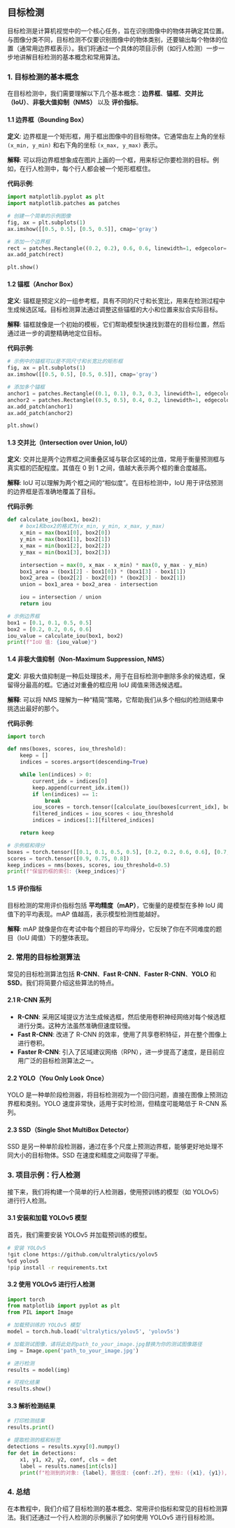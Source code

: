 ## 目标检测

目标检测是计算机视觉中的一个核心任务，旨在识别图像中的物体并确定其位置。与图像分类不同，目标检测不仅要识别图像中的物体类别，还要输出每个物体的位置（通常用边界框表示）。我们将通过一个具体的项目示例（如行人检测）一步一步地讲解目标检测的基本概念和常用算法。

### 1. 目标检测的基本概念

在目标检测中，我们需要理解以下几个基本概念：**边界框**、**锚框**、**交并比（IoU）**、**非极大值抑制（NMS）** 以及 **评价指标**。

#### 1.1 边界框（Bounding Box）

**定义**: 边界框是一个矩形框，用于框出图像中的目标物体。它通常由左上角的坐标 `(x_min, y_min)` 和右下角的坐标 `(x_max, y_max)` 表示。

**解释**: 可以将边界框想象成在图片上画的一个框，用来标记你要检测的目标。例如，在行人检测中，每个行人都会被一个矩形框框住。

**代码示例**:
```python
import matplotlib.pyplot as plt
import matplotlib.patches as patches

# 创建一个简单的示例图像
fig, ax = plt.subplots(1)
ax.imshow([[0.5, 0.5], [0.5, 0.5]], cmap='gray')

# 添加一个边界框
rect = patches.Rectangle((0.2, 0.2), 0.6, 0.6, linewidth=1, edgecolor='r', facecolor='none')
ax.add_patch(rect)

plt.show()
```

#### 1.2 锚框（Anchor Box）

**定义**: 锚框是预定义的一组参考框，具有不同的尺寸和长宽比，用来在检测过程中生成候选区域。目标检测算法通过调整这些锚框的大小和位置来拟合实际目标。

**解释**: 锚框就像是一个初始的模板，它们帮助模型快速找到潜在的目标位置，然后通过进一步的调整精确地定位目标。

**代码示例**:
```python
# 示例中的锚框可以是不同尺寸和长宽比的矩形框
fig, ax = plt.subplots(1)
ax.imshow([[0.5, 0.5], [0.5, 0.5]], cmap='gray')

# 添加多个锚框
anchor1 = patches.Rectangle((0.1, 0.1), 0.3, 0.3, linewidth=1, edgecolor='b', facecolor='none')
anchor2 = patches.Rectangle((0.5, 0.5), 0.4, 0.2, linewidth=1, edgecolor='g', facecolor='none')
ax.add_patch(anchor1)
ax.add_patch(anchor2)

plt.show()
```

#### 1.3 交并比（Intersection over Union, IoU）

**定义**: 交并比是两个边界框之间重叠区域与联合区域的比值，常用于衡量预测框与真实框的匹配程度。其值在 0 到 1 之间，值越大表示两个框的重合度越高。

**解释**: IoU 可以理解为两个框之间的“相似度”。在目标检测中，IoU 用于评估预测的边界框是否准确地覆盖了目标。

**代码示例**:
```python
def calculate_iou(box1, box2):
    # box1和box2的格式为(x_min, y_min, x_max, y_max)
    x_min = max(box1[0], box2[0])
    y_min = max(box1[1], box2[1])
    x_max = min(box1[2], box2[2])
    y_max = min(box1[3], box2[3])

    intersection = max(0, x_max - x_min) * max(0, y_max - y_min)
    box1_area = (box1[2] - box1[0]) * (box1[3] - box1[1])
    box2_area = (box2[2] - box2[0]) * (box2[3] - box2[1])
    union = box1_area + box2_area - intersection

    iou = intersection / union
    return iou

# 示例边界框
box1 = [0.1, 0.1, 0.5, 0.5]
box2 = [0.2, 0.2, 0.6, 0.6]
iou_value = calculate_iou(box1, box2)
print(f"IoU 值: {iou_value}")
```

#### 1.4 非极大值抑制（Non-Maximum Suppression, NMS）

**定义**: 非极大值抑制是一种后处理技术，用于在目标检测中删除多余的候选框，保留得分最高的框。它通过对重叠的框应用 IoU 阈值来筛选候选框。

**解释**: 可以将 NMS 理解为一种“精简”策略，它帮助我们从多个相似的检测结果中挑选出最好的那个。

**代码示例**:
```python
import torch

def nms(boxes, scores, iou_threshold):
    keep = []
    indices = scores.argsort(descending=True)

    while len(indices) > 0:
        current_idx = indices[0]
        keep.append(current_idx.item())
        if len(indices) == 1:
            break
        iou_scores = torch.tensor([calculate_iou(boxes[current_idx], boxes[i]) for i in indices[1:]])
        filtered_indices = iou_scores < iou_threshold
        indices = indices[1:][filtered_indices]

    return keep

# 示例框和得分
boxes = torch.tensor([[0.1, 0.1, 0.5, 0.5], [0.2, 0.2, 0.6, 0.6], [0.7, 0.7, 0.9, 0.9]])
scores = torch.tensor([0.9, 0.75, 0.8])
keep_indices = nms(boxes, scores, iou_threshold=0.5)
print(f"保留的框的索引: {keep_indices}")
```

#### 1.5 评价指标

目标检测的常用评价指标包括 **平均精度（mAP）**，它衡量的是模型在多种 IoU 阈值下的平均表现。mAP 值越高，表示模型检测性能越好。

**解释**: mAP 就像是你在考试中每个题目的平均得分，它反映了你在不同难度的题目（IoU 阈值）下的整体表现。

### 2. 常用的目标检测算法

常见的目标检测算法包括 **R-CNN**、**Fast R-CNN**、**Faster R-CNN**、**YOLO** 和 **SSD**。我们将简要介绍这些算法的特点。

#### 2.1 R-CNN 系列

- **R-CNN**: 采用区域提议方法生成候选框，然后使用卷积神经网络对每个候选框进行分类。这种方法虽然准确但速度较慢。
- **Fast R-CNN**: 改进了 R-CNN 的效率，使用了共享卷积特征，并在整个图像上进行卷积。
- **Faster R-CNN**: 引入了区域建议网络（RPN），进一步提高了速度，是目前应用广泛的目标检测算法之一。

#### 2.2 YOLO（You Only Look Once）

YOLO 是一种单阶段检测器，将目标检测视为一个回归问题，直接在图像上预测边界框和类别。YOLO 速度非常快，适用于实时检测，但精度可能略低于 R-CNN 系列。

#### 2.3 SSD（Single Shot MultiBox Detector）

SSD 是另一种单阶段检测器，通过在多个尺度上预测边界框，能够更好地处理不同大小的目标物体。SSD 在速度和精度之间取得了平衡。

### 3. 项目示例：行人检测

接下来，我们将构建一个简单的行人检测器，使用预训练的模型（如 YOLOv5）进行行人检测。

#### 3.1 安装和加载 YOLOv5 模型

首先，我们需要安装 YOLOv5 并加载预训练的模型。

```bash
# 安装 YOLOv5
!git clone https://github.com/ultralytics/yolov5
%cd yolov5
!pip install -r requirements.txt
```

#### 3.2 使用 YOLOv5 进行行人检测

```python
import torch
from matplotlib import pyplot as plt
from PIL import Image

# 加载预训练的 YOLOv5 模型
model = torch.hub.load('ultralytics/yolov5', 'yolov5s')

# 加载测试图像，请将此处的path_to_your_image.jpg替换为你的测试图像路径
img = Image.open('path_to_your_image.jpg')

# 进行检测
results = model(img)

# 可视化结果
results.show()
```

#### 3.3 解析检测结果

```python
# 打印检测结果
results.print()

# 提取检测的框和标签
detections = results.xyxy[0].numpy()
for det in detections:
    x1, y1, x2, y2, conf, cls = det
    label = results.names[int(cls)]
    print(f"检测到的对象: {label}, 置信度: {conf:.2f}, 坐标: ({x1}, {y1}), ({x2}, {y2})")
```
### 4. 总结

在本教程中，我们介绍了目标检测的基本概念、常用评价指标和常见的目标检测算法。我们还通过一个行人检测的示例展示了如何使用 YOLOv5 进行目标检测。
